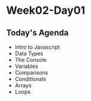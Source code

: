 # Week02-Day01

## Today's Agenda

- Intro to Javascript
- Data Types
- The Console
- Variables
- Comparisons
- Conditionals
- Arrays
- Loops
